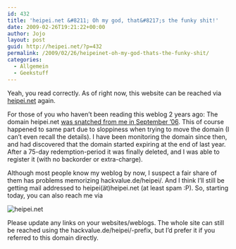 ```yaml
---
id: 432
title: 'heipei.net &#8211; Oh my god, that&#8217;s the funky shit!'
date: 2009-02-26T19:21:22+00:00
author: Jojo
layout: post
guid: http://heipei.net/?p=432
permalink: /2009/02/26/heipeinet-oh-my-god-thats-the-funky-shit/
categories:
  - Allgemein
  - Geekstuff
---
```

Yeah, you read correctly. As of right now, this website can be reached via [heipei.net](https://heipei.net) again.
  
For those of you who haven&#8217;t been reading this weblog 2 years ago: The domain heipei.net [was snatched from me in September &#8217;06](https://heipei.net/2006/09/14/bye-bye-heipeinet/). This of course happened to same part due to sloppiness when trying to move the domain (I can&#8217;t even recall the details). I have been monitoring the domain since then, and had discovered that the domain started expiring at the end of last year. After a 75-day redemption-period it was finally deleted, and I was able to register it (with no backorder or extra-charge).

Although most people know my weblog by now, I suspect a fair share of them has problems memorizing hackvalue.de/heipei/. And I think I&#8217;ll still be getting mail addressed to heipei(ät)heipei.net (at least spam :P). So, starting today, you can also reach me via
  
<img src="/weblog/heipei_net.png" alt="heipei.net" class="aligncenter" />
  
Please update any links on your websites/weblogs. The whole site can still be reached using the hackvalue.de/heipei/-prefix, but I&#8217;d prefer it if you referred to this domain directly.